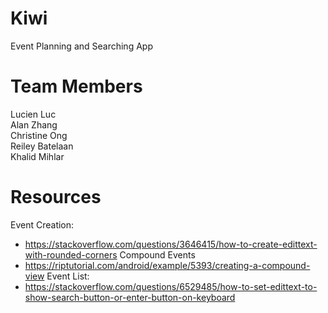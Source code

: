 # Kiwi

Event Planning and Searching App

# Team Members

Lucien Luc <br />
Alan Zhang <br />
Christine Ong <br />
Reiley Batelaan <br />
Khalid Mihlar <br />

# Resources
Event Creation:
- https://stackoverflow.com/questions/3646415/how-to-create-edittext-with-rounded-corners
Compound Events
- https://riptutorial.com/android/example/5393/creating-a-compound-view
Event List:
- https://stackoverflow.com/questions/6529485/how-to-set-edittext-to-show-search-button-or-enter-button-on-keyboard
